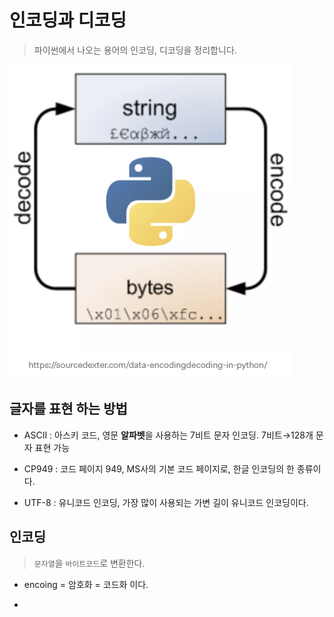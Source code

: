 # 인코딩과 디코딩

> 파이썬에서 나오는 용어의 인코딩, 디코딩을 정리합니다.

![image-20201220121519046](markdown-images/image-20201220121519046.png)



## 글자를 표현 하는 방법

* ASCII : 아스키 코드, 영문 **알파벳**을 사용하는 7비트 문자 인코딩.  7비트→128개 문자 표현 가능

* CP949 : 코드 페이지 949,  MS사의 기본 코드 페이지로, 한글 인코딩의 한 종류이다.
* UTF-8 : 유니코드 인코딩, 가장 많이 사용되는 가변 길이 유니코드 인코딩이다.

## 인코딩

> `문자열`을 `바이트코드`로 변환한다. 

* encoing = 암호화 = 코드화 이다. 

* 

